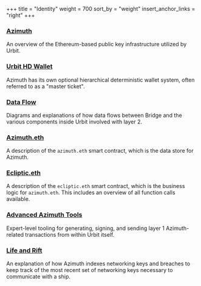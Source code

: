 +++
title = "Identity"
weight = 700
sort_by = "weight"
insert_anchor_links = "right"
+++

### [Azimuth](/reference/azimuth/azimuth)

An overview of the Ethereum-based public key infrastructure utilized by Urbit.

### [Urbit HD Wallet](/reference/azimuth/hd-wallet)

Azimuth has its own optional hierarchical deterministic wallet system, often
referred to as a "master ticket".

### [Data Flow](/reference/azimuth/flow)

Diagrams and explanations of how data flows between Bridge and the various
components inside Urbit involved with layer 2.

### [Azimuth.eth](/reference/azimuth/azimuth-eth)

A description of the `azimuth.eth` smart contract, which is the data store for
Azimuth.

### [Ecliptic.eth](/reference/azimuth/ecliptic)

A description of the `ecliptic.eth` smart contract, which is the business logic
for `azimuth.eth`. This includes an overview of all function calls available.

### [Advanced Azimuth Tools](/reference/azimuth/advanced-azimuth-tools)

Expert-level tooling for generating, signing, and sending layer 1 Azimuth-related
transactions from within Urbit itself.

### [Life and Rift](/reference/azimuth/azimuth)

An explanation of how Azimuth indexes networking keys and breaches to keep track
of the most recent set of networking keys necessary to communicate with a ship.
